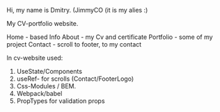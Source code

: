 Hi, my name is Dmitry. (JimmyCO (it is my alies :)

My CV-portfolio website.

Home - based Info
About - my Cv and certificate
Portfolio - some of my project
Contact - scroll to footer, to my contact

In cv-website used:

1.  UseState/Components
2.  useRef- for scrolls (Contact/FooterLogo)
3.  Css-Modules / BEM.
4.  Webpack/babel
5.  PropTypes for validation props
